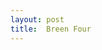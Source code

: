 ```yaml
---
layout: post
title:  Breen Four
---
```

<html>
<head>
<title>
</title>
<!--For All Of The Other Ones Too, Up There Where It Says title:  Breen One, That Means That That Is The Title And That Counts?-->
</head>
<body>
</body>
</html>
